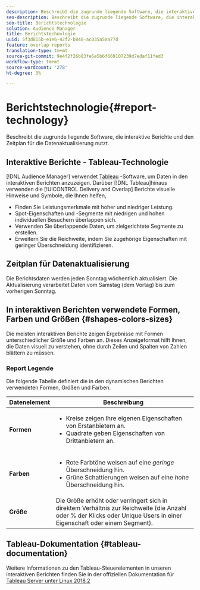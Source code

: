 ```yaml
---
description: Beschreibt die zugrunde liegende Software, die interaktive Berichte und den Zeitplan für die Datenaktualisierung nutzt.
seo-description: Beschreibt die zugrunde liegende Software, die interaktive Berichte und den Zeitplan für die Datenaktualisierung nutzt.
seo-title: Berichtstechnologie
solution: Audience Manager
title: Berichtstechnologie
uuid: 5f3d815b-e1e6-42f2-b848-ac035a5aa77d
feature: overlap reports
translation-type: tm+mt
source-git-commit: 9e4f2f26b83fe6e5b6f669107239d7edaf11fed3
workflow-type: tm+mt
source-wordcount: '278'
ht-degree: 3%

---
```



# Berichtstechnologie{#report-technology}

Beschreibt die zugrunde liegende Software, die interaktive Berichte und den Zeitplan für die Datenaktualisierung nutzt.

<!-- 

c_report_technology.xml

 -->

## Interaktive Berichte - Tableau-Technologie

[!DNL Audience Manager] verwendet [Tableau](https://www.tableausoftware.com/) -Software, um Daten in den interaktiven Berichten anzuzeigen. Darüber [!DNL Tableau]hinaus verwenden die [!UICONTROL Delivery and Overlap] Berichte visuelle Hinweise und Symbole, die Ihnen helfen,

* Finden Sie Leistungsmerkmale mit hoher und niedriger Leistung.
* Spot-Eigenschaften und -Segmente mit niedrigen und hohen individuellen Besuchern überlappen sich.
* Verwenden Sie überlappende Daten, um zielgerichtete Segmente zu erstellen.
* Erweitern Sie die Reichweite, indem Sie zugehörige Eigenschaften mit geringer Überschneidung identifizieren.

## Zeitplan für Datenaktualisierung

Die Berichtsdaten werden jeden Sonntag wöchentlich aktualisiert. Die Aktualisierung verarbeitet Daten vom Samstag (dem Vortag) bis zum vorherigen Sonntag.

## In interaktiven Berichten verwendete Formen, Farben und Größen {#shapes-colors-sizes}

Die meisten interaktiven Berichte zeigen Ergebnisse mit Formen unterschiedlicher Größe und Farben an. Dieses Anzeigeformat hilft Ihnen, die Daten visuell zu verstehen, ohne durch Zeilen und Spalten von Zahlen blättern zu müssen.

<!-- 

r_legend.xml

 -->

### Report Legende

Die folgende Tabelle definiert die in den dynamischen Berichten verwendeten Formen, Größen und Farben.

<table id="table_EC180A96E3784FC6B81FCFB546C4A3FA"> 
 <thead> 
  <tr> 
   <th colname="col1" class="entry"> Datenelement </th> 
   <th colname="col2" class="entry"> Beschreibung </th> 
  </tr> 
 </thead>
 <tbody> 
  <tr> 
   <td colname="col1"> <b>Formen</b> </td> 
   <td colname="col2"> 
    <ul id="ul_076773ABD0BB4CE6834ACFA8B3D6AC2E"> 
     <li id="li_BBAB37A6EC1549B48C0E4D3BFAF7062C">Kreise zeigen Ihre eigenen Eigenschaften von Erstanbietern an. </li> 
     <li id="li_371331AE984A4A999CE0596EA13987E0">Quadrate geben Eigenschaften von Drittanbietern an. </li> 
    </ul> </td> 
  </tr> 
  <tr> 
   <td colname="col1"> <b>Farben</b> </td> 
   <td colname="col2"> 
    <ul id="ul_F5D243297F0C4E5A8EDCBD28A548869E"> 
     <li id="li_332EB873A35440E6BB6093E36A0FAC3D">Rote Farbtöne weisen auf eine <i>geringe</i> Überschneidung hin. </li> 
     <li id="li_29DFDB1218DF4069B5DCFF841D48EF56">Grüne Schattierungen weisen auf eine <i>hohe</i> Überschneidung hin. </li> 
    </ul> </td> 
  </tr> 
  <tr> 
   <td colname="col1"> <b>Größe</b> </td> 
   <td colname="col2"> Die Größe erhöht oder verringert sich in direktem Verhältnis zur Reichweite (die Anzahl oder % der Klicks oder Unique Users in einer Eigenschaft oder einem Segment). </td> 
  </tr> 
 </tbody> 
</table>

## Tableau-Dokumentation {#tableau-documentation}

Weitere Informationen zu den Tableau-Steuerelementen in unseren interaktiven Berichten finden Sie in der offiziellen Dokumentation für [Tableau Server unter Linux 2018.2](https://help.tableau.com/v2018.2/server-linux/en-us/get_started_server.htm)
